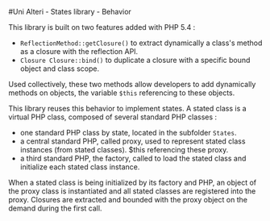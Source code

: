 #Uni Alteri - States library - Behavior

This library is built on two features added with PHP 5.4 :

*   `ReflectionMethod::getClosure()` to extract dynamically a class's method as a closure with the reflection API.
*   `Closure Closure::bind()` to duplicate a closure with a specific bound object and class scope.

Used collectively, these two methods allow developers to add dynamically methods on objects, the variable `$this`
referencing to these objects.

This library reuses this behavior to implement states. A stated class is a virtual PHP class, composed of several
standard PHP classes :

*   one standard PHP class by state, located in the subfolder `States`.
*   a central standard PHP, called proxy, used to represent stated class instances (from stated classes). $this referencing
    these proxy.
*   a third standard PHP, the factory, called to load the stated class and initialize each stated class instance.

When a stated class is being initialized by its factory and PHP, an object of the proxy class is instantiated and
all stated classes are registered into the proxy. Closures are extracted and bounded with the proxy object on the demand
during the first call.